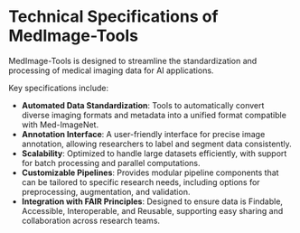 # Technical Specifications of MedImage-Tools

MedImage-Tools is designed to streamline the standardization and processing of
medical imaging data for AI applications.

Key specifications include:

- **Automated Data Standardization**: Tools to automatically convert diverse
  imaging formats and metadata into a unified format compatible with Med-ImageNet.
- **Annotation Interface**: A user-friendly interface for precise image
  annotation, allowing researchers to label and segment data consistently.
- **Scalability**: Optimized to handle large datasets efficiently, with support
  for batch processing and parallel computations.
- **Customizable Pipelines**: Provides modular pipeline components that can be
  tailored to specific research needs, including options for preprocessing,
  augmentation, and validation.
- **Integration with FAIR Principles**: Designed to ensure data is Findable,
  Accessible, Interoperable, and Reusable, supporting easy sharing and
  collaboration across research teams.
